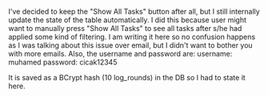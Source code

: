 I've decided to keep the "Show All Tasks" button after all, but I still internally update the state of the table automatically. I did this because user might want to manually press "Show All Tasks" to see all tasks after s/he had applied some kind of filtering. I am writing it here so no confusion happens as I was talking about this issue over email, but I didn't want to bother you with more emails.
Also, the username and password are:
username: muhamed
password: cicak12345

It is saved as a BCrypt hash (10 log_rounds) in the DB so I had to state it here.